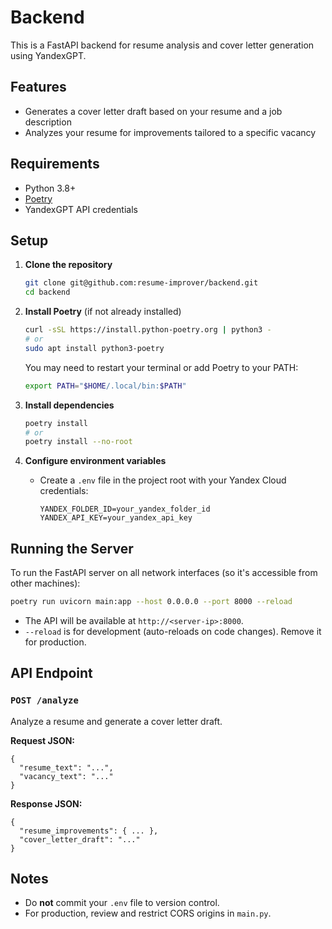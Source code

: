 # Backend

This is a FastAPI backend for resume analysis and cover letter generation using YandexGPT.

## Features
- Generates a cover letter draft based on your resume and a job description
- Analyzes your resume for improvements tailored to a specific vacancy

## Requirements
- Python 3.8+
- [Poetry](https://python-poetry.org/docs/#installation)
- YandexGPT API credentials

## Setup

1. **Clone the repository**
   ```bash
   git clone git@github.com:resume-improver/backend.git
   cd backend
   ```

2. **Install Poetry** (if not already installed)
   ```bash
   curl -sSL https://install.python-poetry.org | python3 -
   # or
   sudo apt install python3-poetry
   ```
   You may need to restart your terminal or add Poetry to your PATH:
   ```bash
   export PATH="$HOME/.local/bin:$PATH"
   ```

3. **Install dependencies**
   ```bash
   poetry install
   # or
   poetry install --no-root
   ```

4. **Configure environment variables**
   - Create a `.env` file in the project root with your Yandex Cloud credentials:
     ```
     YANDEX_FOLDER_ID=your_yandex_folder_id
     YANDEX_API_KEY=your_yandex_api_key
     ```

## Running the Server

To run the FastAPI server on all network interfaces (so it's accessible from other machines):

```bash
poetry run uvicorn main:app --host 0.0.0.0 --port 8000 --reload
```

- The API will be available at `http://<server-ip>:8000`.
- `--reload` is for development (auto-reloads on code changes). Remove it for production.

## API Endpoint

### `POST /analyze`
Analyze a resume and generate a cover letter draft.

**Request JSON:**
```
{
  "resume_text": "...",
  "vacancy_text": "..."
}
```

**Response JSON:**
```
{
  "resume_improvements": { ... },
  "cover_letter_draft": "..."
}
```

## Notes
- Do **not** commit your `.env` file to version control.
- For production, review and restrict CORS origins in `main.py`.
